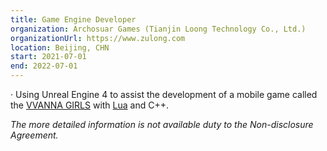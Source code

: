 ```yaml
---
title: Game Engine Developer
organization: Archosuar Games (Tianjin Loong Technology Co., Ltd.)
organizationUrl: https://www.zulong.com
location: Beijing, CHN
start: 2021-07-01
end: 2022-07-01
---
```


·	Using Unreal Engine 4 to assist the development of a mobile game called the [VVANNA GIRLS](https://www.bilibili.com/video/BV1yS4y1v7jq?share_source=copy_web) with [Lua](https://github.com/Ezharjan/LuaBasics) and C++.

_The more detailed information is not available duty to the Non-disclosure Agreement._


<br>


